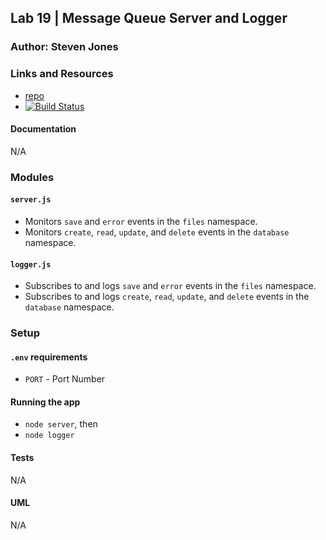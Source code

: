 ## Lab 19 | Message Queue Server and Logger

### Author: Steven Jones

### Links and Resources
* [repo](https://github.com/)
* [![Build Status](https://travis-ci.org)](https://travis-ci.org/)

#### Documentation
N/A

### Modules
#### `server.js`
* Monitors `save` and `error` events in the `files` namespace.
* Monitors `create`, `read`, `update`, and `delete` events in the `database` namespace.

#### `logger.js`
* Subscribes to and logs `save` and `error` events in the `files` namespace.
* Subscribes to and logs `create`, `read`, `update`, and `delete` events in the `database` namespace.

### Setup
#### `.env` requirements
* `PORT` - Port Number

#### Running the app
* `node server`, then
* `node logger`

#### Tests
N/A

#### UML
N/A